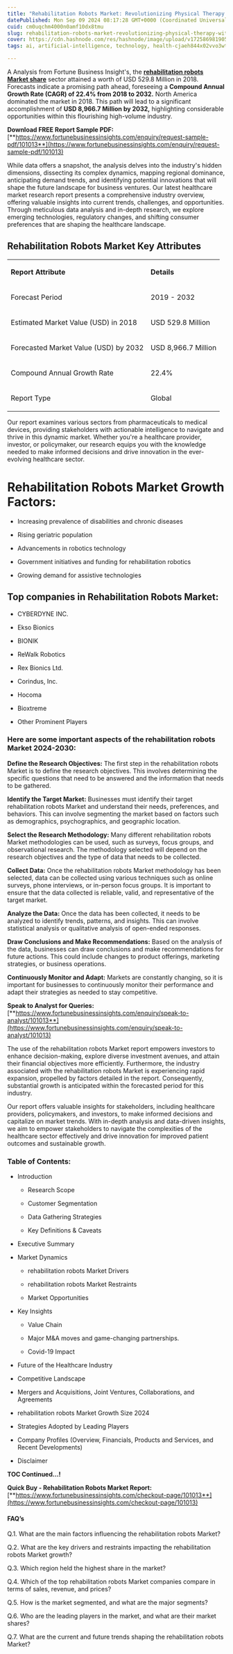 ```yaml
---
title: "Rehabilitation Robots Market: Revolutionizing Physical Therapy with Advanced Robotics"
datePublished: Mon Sep 09 2024 08:17:28 GMT+0000 (Coordinated Universal Time)
cuid: cm0uqchm4000n0amf10dx8tmu
slug: rehabilitation-robots-market-revolutionizing-physical-therapy-with-advanced-robotics
cover: https://cdn.hashnode.com/res/hashnode/image/upload/v1725869819059/ca7267a2-17d4-4932-a035-85bb7bce0866.png
tags: ai, artificial-intelligence, technology, health-cjaeh844x02vvo3wtj5r2s75q, healthcare

---
```


A Analysis from Fortune Business Insight's, the [**rehabilitation robots Market share**](https://www.fortunebusinessinsights.com/industry-reports/rehabilitation-robots-market-101013) sector attained a worth of USD 529.8 Million in 2018. Forecasts indicate a promising path ahead, foreseeing a **Compound Annual Growth Rate (CAGR) of 22.4% from 2018 to 2032.** North America dominated the market in 2018. This path will lead to a significant accomplishment of **USD 8,966.7 Million by 2032,** highlighting considerable opportunities within this flourishing high-volume industry.

**Download FREE Report Sample PDF:** [**https://www.fortunebusinessinsights.com/enquiry/request-sample-pdf/101013**](https://www.fortunebusinessinsights.com/enquiry/request-sample-pdf/101013)

While data offers a snapshot, the analysis delves into the industry's hidden dimensions, dissecting its complex dynamics, mapping regional dominance, anticipating demand trends, and identifying potential innovations that will shape the future landscape for business ventures. Our latest healthcare market research report presents a comprehensive industry overview, offering valuable insights into current trends, challenges, and opportunities. Through meticulous data analysis and in-depth research, we explore emerging technologies, regulatory changes, and shifting consumer preferences that are shaping the healthcare landscape.

## **Rehabilitation Robots Market Key Attributes**

<table><tbody><tr><td colspan="1" rowspan="1"><p><strong>Report Attribute</strong></p></td><td colspan="1" rowspan="1"><p><strong>Details</strong></p></td></tr><tr><td colspan="1" rowspan="1"><p>Forecast Period</p></td><td colspan="1" rowspan="1"><p>2019 - 2032</p></td></tr><tr><td colspan="1" rowspan="1"><p>Estimated Market Value (USD) in&nbsp;2018</p></td><td colspan="1" rowspan="1"><p>USD 529.8 Million</p></td></tr><tr><td colspan="1" rowspan="1"><p>Forecasted Market Value (USD) by&nbsp;2032</p></td><td colspan="1" rowspan="1"><p>USD 8,966.7 Million</p></td></tr><tr><td colspan="1" rowspan="1"><p>Compound Annual Growth Rate</p></td><td colspan="1" rowspan="1"><p>22.4%</p></td></tr><tr><td colspan="1" rowspan="1"><p>Report Type</p></td><td colspan="1" rowspan="1"><p>Global</p></td></tr></tbody></table>

Our report examines various sectors from pharmaceuticals to medical devices, providing stakeholders with actionable intelligence to navigate and thrive in this dynamic market. Whether you're a healthcare provider, investor, or policymaker, our research equips you with the knowledge needed to make informed decisions and drive innovation in the ever-evolving healthcare sector.

# Rehabilitation Robots Market Growth Factors:

* Increasing prevalence of disabilities and chronic diseases
    
* Rising geriatric population
    
* Advancements in robotics technology
    
* Government initiatives and funding for rehabilitation robotics
    
* Growing demand for assistive technologies
    

## **Top companies in Rehabilitation Robots Market:**

* CYBERDYNE INC.
    
* Ekso Bionics
    
* BIONIK
    
* ReWalk Robotics
    
* Rex Bionics Ltd.
    
* Corindus, Inc.
    
* Hocoma
    
* Bioxtreme
    
* Other Prominent Players
    

### **Here are some important aspects of the rehabilitation robots Market 2024-2030:**

**Define the Research Objectives:** The first step in the rehabilitation robots Market is to define the research objectives. This involves determining the specific questions that need to be answered and the information that needs to be gathered.

**Identify the Target Market:** Businesses must identify their target rehabilitation robots Market and understand their needs, preferences, and behaviors. This can involve segmenting the market based on factors such as demographics, psychographics, and geographic location.

**Select the Research Methodology:** Many different rehabilitation robots Market methodologies can be used, such as surveys, focus groups, and observational research. The methodology selected will depend on the research objectives and the type of data that needs to be collected.

**Collect Data:** Once the rehabilitation robots Market methodology has been selected, data can be collected using various techniques such as online surveys, phone interviews, or in-person focus groups. It is important to ensure that the data collected is reliable, valid, and representative of the target market.

**Analyze the Data:** Once the data has been collected, it needs to be analyzed to identify trends, patterns, and insights. This can involve statistical analysis or qualitative analysis of open-ended responses.

**Draw Conclusions and Make Recommendations:** Based on the analysis of the data, businesses can draw conclusions and make recommendations for future actions. This could include changes to product offerings, marketing strategies, or business operations.

**Continuously Monitor and Adapt:** Markets are constantly changing, so it is important for businesses to continuously monitor their performance and adapt their strategies as needed to stay competitive.

**Speak to Analyst for Queries:** [**https://www.fortunebusinessinsights.com/enquiry/speak-to-analyst/101013**](https://www.fortunebusinessinsights.com/enquiry/speak-to-analyst/101013)

The use of the rehabilitation robots Market report empowers investors to enhance decision-making, explore diverse investment avenues, and attain their financial objectives more efficiently. Furthermore, the industry associated with the rehabilitation robots Market is experiencing rapid expansion, propelled by factors detailed in the report. Consequently, substantial growth is anticipated within the forecasted period for this industry.

Our report offers valuable insights for stakeholders, including healthcare providers, policymakers, and investors, to make informed decisions and capitalize on market trends. With in-depth analysis and data-driven insights, we aim to empower stakeholders to navigate the complexities of the healthcare sector effectively and drive innovation for improved patient outcomes and sustainable growth.

### **Table of Contents:**

* Introduction
    
    * Research Scope
        
    * Customer Segmentation
        
    * Data Gathering Strategies
        
    * Key Definitions & Caveats
        
* Executive Summary
    
* Market Dynamics
    
    * rehabilitation robots Market Drivers
        
    * rehabilitation robots Market Restraints
        
    * Market Opportunities
        
* Key Insights
    
    * Value Chain
        
    * Major M&A moves and game-changing partnerships.
        
    * Covid-19 Impact
        
* Future of the Healthcare Industry
    
* Competitive Landscape
    
* Mergers and Acquisitions, Joint Ventures, Collaborations, and Agreements
    
* rehabilitation robots Market Growth Size 2024
    
* Strategies Adopted by Leading Players
    
* Company Profiles (Overview, Financials, Products and Services, and Recent Developments)
    
* Disclaimer
    

**TOC Continued…!**

**Quick Buy - Rehabilitation Robots Market Report:** [**https://www.fortunebusinessinsights.com/checkout-page/101013**](https://www.fortunebusinessinsights.com/checkout-page/101013)

#### **FAQ’s**

Q.1. What are the main factors influencing the rehabilitation robots Market?

Q.2. What are the key drivers and restraints impacting the rehabilitation robots Market growth?

Q.3. Which region held the highest share in the market?

Q.4. Which of the top rehabilitation robots Market companies compare in terms of sales, revenue, and prices?

Q.5. How is the market segmented, and what are the major segments?

Q.6. Who are the leading players in the market, and what are their market shares?

Q.7. What are the current and future trends shaping the rehabilitation robots Market?